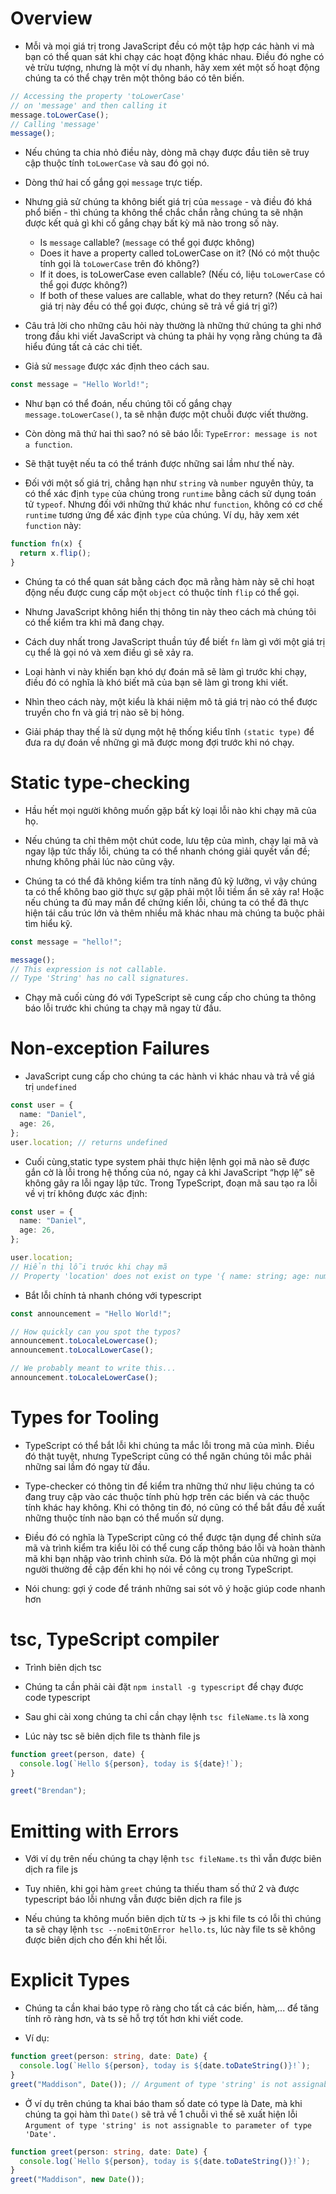 # Overview

- Mỗi và mọi giá trị trong JavaScript đều có một tập hợp các hành vi mà bạn có thể quan sát khi chạy các hoạt động khác nhau. Điều đó nghe có vẻ trừu tượng, nhưng là một ví dụ nhanh, hãy xem xét một số hoạt động chúng ta có thể chạy trên một thông báo có tên biến.

```ts
// Accessing the property 'toLowerCase'
// on 'message' and then calling it
message.toLowerCase();
// Calling 'message'
message();
```

- Nếu chúng ta chia nhỏ điều này, dòng mã chạy được đầu tiên sẽ truy cập thuộc tính `toLowerCase` và sau đó gọi nó.

- Dòng thứ hai cố gắng gọi `message` trực tiếp.

- Nhưng giả sử chúng ta không biết giá trị của `message` - và điều đó khá phổ biến - thì chúng ta không thể chắc chắn rằng chúng ta sẽ nhận được kết quả gì khi cố gắng chạy bất kỳ mã nào trong số này.

  - Is `message` callable? (`message` có thể gọi được không)
  - Does it have a property called toLowerCase on it? (Nó có một thuộc tính gọi là `toLowerCase` trên đó không?)
  - If it does, is toLowerCase even callable? (Nếu có, liệu `toLowerCase` có thể gọi được không?)
  - If both of these values are callable, what do they return? (Nếu cả hai giá trị này đều có thể gọi được, chúng sẽ trả về giá trị gì?)

- Câu trả lời cho những câu hỏi này thường là những thứ chúng ta ghi nhớ trong đầu khi viết JavaScript và chúng ta phải hy vọng rằng chúng ta đã hiểu đúng tất cả các chi tiết.

- Giả sử `message` được xác định theo cách sau.

```ts
const message = "Hello World!";
```

- Như bạn có thể đoán, nếu chúng tôi cố gắng chạy `message.toLowerCase()`, ta sẽ nhận được một chuỗi được viết thường.

- Còn dòng mã thứ hai thì sao? nó sẽ báo lỗi: `TypeError: message is not a function`.

- Sẽ thật tuyệt nếu ta có thể tránh được những sai lầm như thế này.

- Đối với một số giá trị, chẳng hạn như `string` và `number` nguyên thủy, ta có thể xác định `type` của chúng trong `runtime` bằng cách sử dụng toán tử `typeof`. Nhưng đối với những thứ khác như `function`, không có cơ chế `runtime` tương ứng để xác định `type` của chúng. Ví dụ, hãy xem xét `function` này:

```ts
function fn(x) {
  return x.flip();
}
```

- Chúng ta có thể quan sát bằng cách đọc mã rằng hàm này sẽ chỉ hoạt động nếu được cung cấp một `object` có thuộc tính `flip` có thể gọi.

- Nhưng JavaScript không hiển thị thông tin này theo cách mà chúng tôi có thể kiểm tra khi mã đang chạy.

- Cách duy nhất trong JavaScript thuần túy để biết `fn` làm gì với một giá trị cụ thể là gọi nó và xem điều gì sẽ xảy ra.

- Loại hành vi này khiến bạn khó dự đoán mã sẽ làm gì trước khi chạy, điều đó có nghĩa là khó biết mã của bạn sẽ làm gì trong khi viết.

- Nhìn theo cách này, một kiểu là khái niệm mô tả giá trị nào có thể được truyền cho fn và giá trị nào sẽ bị hỏng.

- Giải pháp thay thế là sử dụng một hệ thống kiểu tĩnh `(static type)` để đưa ra dự đoán về những gì mã được mong đợi trước khi nó chạy.

# Static type-checking

- Hầu hết mọi người không muốn gặp bất kỳ loại lỗi nào khi chạy mã của họ.

- Nếu chúng ta chỉ thêm một chút code, lưu tệp của mình, chạy lại mã và ngay lập tức thấy lỗi, chúng ta có thể nhanh chóng giải quyết vấn đề; nhưng không phải lúc nào cũng vậy.

- Chúng ta có thể đã không kiểm tra tính năng đủ kỹ lưỡng, vì vậy chúng ta có thể không bao giờ thực sự gặp phải một lỗi tiềm ẩn sẽ xảy ra! Hoặc nếu chúng ta đủ may mắn để chứng kiến lỗi, chúng ta có thể đã thực hiện tái cấu trúc lớn và thêm nhiều mã khác nhau mà chúng ta buộc phải tìm hiểu kỹ.

```ts
const message = "hello!";

message();
// This expression is not callable.
// Type 'String' has no call signatures.
```

- Chạy mã cuối cùng đó với TypeScript sẽ cung cấp cho chúng ta thông báo lỗi trước khi chúng ta chạy mã ngay từ đầu.

# Non-exception Failures

- JavaScript cung cấp cho chúng ta các hành vi khác nhau và trả về giá trị `undefined`

```ts
const user = {
  name: "Daniel",
  age: 26,
};
user.location; // returns undefined
```

- Cuối cùng,static type system phải thực hiện lệnh gọi mã nào sẽ được gắn cờ là lỗi trong hệ thống của nó, ngay cả khi JavaScript “hợp lệ” sẽ không gây ra lỗi ngay lập tức. Trong TypeScript, đoạn mã sau tạo ra lỗi về vị trí không được xác định:

```ts
const user = {
  name: "Daniel",
  age: 26,
};

user.location;
// Hiển thị lỗi trước khi chạy mã
// Property 'location' does not exist on type '{ name: string; age: number; }'.
```

- Bắt lỗi chính tả nhanh chóng với typescript

```ts
const announcement = "Hello World!";

// How quickly can you spot the typos?
announcement.toLocaleLowercase();
announcement.toLocalLowerCase();

// We probably meant to write this...
announcement.toLocaleLowerCase();
```

# Types for Tooling

- TypeScript có thể bắt lỗi khi chúng ta mắc lỗi trong mã của mình. Điều đó thật tuyệt, nhưng TypeScript cũng có thể ngăn chúng tôi mắc phải những sai lầm đó ngay từ đầu.

- Type-checker có thông tin để kiểm tra những thứ như liệu chúng ta có đang truy cập vào các thuộc tính phù hợp trên các biến và các thuộc tính khác hay không. Khi có thông tin đó, nó cũng có thể bắt đầu đề xuất những thuộc tính nào bạn có thể muốn sử dụng.

- Điều đó có nghĩa là TypeScript cũng có thể được tận dụng để chỉnh sửa mã và trình kiểm tra kiểu lõi có thể cung cấp thông báo lỗi và hoàn thành mã khi bạn nhập vào trình chỉnh sửa. Đó là một phần của những gì mọi người thường đề cập đến khi họ nói về công cụ trong TypeScript.

- Nói chung: gợi ý code để tránh những sai sót vô ý hoặc giúp code nhanh hơn

# tsc, TypeScript compiler

- Trình biên dịch tsc

- Chúng ta cần phải cài đặt `npm install -g typescript` để chạy được code typescript

- Sau ghi cài xong chúng ta chỉ cần chạy lệnh `tsc fileName.ts` là xong

- Lúc này tsc sẽ biên dịch file ts thành file js

```ts
function greet(person, date) {
  console.log(`Hello ${person}, today is ${date}!`);
}

greet("Brendan");
```

# Emitting with Errors

- Với ví dụ trên nếu chúng ta chạy lệnh `tsc fileName.ts` thì vẫn được biên dịch ra file js

- Tuy nhiên, khi gọi hàm `greet` chúng ta thiếu tham số thứ 2 và được typescript báo lỗi nhưng vẫn được biên dịch ra file js

- Nếu chúng ta không muốn biên dịch từ ts -> js khi file ts có lỗi thì chúng ta sẽ chạy lệnh `tsc --noEmitOnError hello.ts`, lúc này file ts sẽ không được biên dịch cho đến khi hết lỗi.

# Explicit Types

- Chúng ta cần khai báo type rõ ràng cho tất cả các biến, hàm,... để tăng tính rõ ràng hơn, và ts sẽ hỗ trợ tốt hơn khi viết code.

- Ví dụ:

```ts
function greet(person: string, date: Date) {
  console.log(`Hello ${person}, today is ${date.toDateString()}!`);
}
greet("Maddison", Date()); // Argument of type 'string' is not assignable to parameter of type 'Date'.
```

- Ở ví dụ trên chúng ta khai báo tham số date có type là Date, mà khi chúng ta gọi hàm thì `Date()` sẽ trả về 1 chuỗi vì thế sẽ xuất hiện lỗi `Argument of type 'string' is not assignable to parameter of type 'Date'.`

```ts
function greet(person: string, date: Date) {
  console.log(`Hello ${person}, today is ${date.toDateString()}!`);
}
greet("Maddison", new Date());
```
